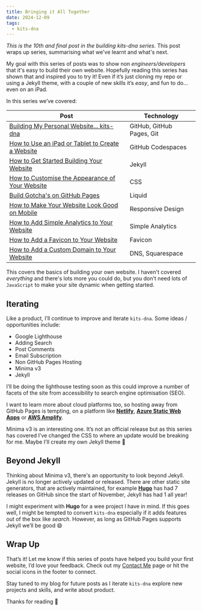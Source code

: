 ```yaml
---
title: Bringing it All Together
date: 2024-12-09
tags:
  - kits-dna
---
```

*This is the 10th and final post in the building kits-dna series.* This post wraps up series, summarising what we've learnt and what's next.

My goal with this series of posts was to show non *engineers/developers* that it's easy to build their own website. Hopefully reading this series has shown that and inspired you to try it! Even if it’s just cloning my repo or using a Jekyll theme, with a couple of new skills it’s *easy*, and fun to do… even on an iPad.

In this series we’ve covered:

| Post | Technology |
| --- | --- |
| [Building My Personal Website... kits-dna](/building-kits-dna) | GitHub, GitHub Pages, Git |
| [How to Use an iPad or Tablet to Create a Website](/how-to-use-an-iPad-or-tablet-to-create-a-website) | GitHub Codespaces |
| [How to Get Started Building Your Website](/how-to-get-started-building-your-website) | Jekyll |
| [How to Customise the Appearance of Your Website](/how-to-customise-the-appearance-of-your-website) | CSS |
| [Build Gotcha's on GitHub Pages](/build-gotchas-on-github-pages) | Liquid |
| [How to Make Your Website Look Good on Mobile](/how-to-make-your-website-look-good-on-mobile) | Responsive Design |
| [How to Add Simple Analytics to Your Website](/how-to-add-simple-analytics-to-your-website) | Simple Analytics |
| [How to Add a Favicon to Your Website](/how-to-add-a-favicon-to-your-website) | Favicon |
| [How to Add a Custom Domain to Your Website](/how-to-add-a-custom-domain-to-your-website) | DNS, Squarespace |

This covers the basics of building your own website. I haven't covered *everything* and there's lots more you could do, but you don't need lots of `JavaScript` to make your site dynamic when getting started.

## Iterating

Like a product, I’ll continue to improve and iterate `kits-dna`. Some ideas / opportunities include:

- Google Lighthouse
- Adding Search
- Post Comments
- Email Subscription
- Non GitHub Pages Hosting
- Minima v3
- Jekyll

I’ll be doing the lighthouse testing soon as this could improve a number of facets of the site from accessibility to search engine optimisation (SEO).

I want to learn more about cloud platforms too, so hosting away from GitHub Pages is tempting, on a platform like [**Netlify**](https://www.netlify.com/), [**Azure Static Web Apps**](https://azure.microsoft.com/en-gb/products/app-service/static/#product-overviews) or [**AWS Amplify**](https://aws.amazon.com/amplify/?nc=sn&loc=0).

Minima v3 is an interesting one. It’s not an official release but as this series has covered I’ve changed the CSS to where an update would be breaking for me. Maybe I'll create my own Jekyll theme :test_tube:

## Beyond Jekyll

Thinking about Minima v3, there's an opportunity to look beyond Jekyll. Jekyll is no longer actively updated or released. There are other static site generators, that are actively maintained, for example [**Hugo**](https://gohugo.io/) has had 7 releases on GitHub since the start of November, Jekyll has had 1 all year!

I might experiment with **Hugo** for a wee project I have in mind. If this goes well, I might be tempted to convert `kits-dna` especially if it adds features out of the box like *search*. However, as long as GitHub Pages supports Jekyll we’ll be good :smile:

## Wrap Up

That’s it! Let me know if this series of posts have helped you build your first website, I’d love your feedback. Check out my [Contact Me](/contact) page or hit the social icons in the footer to connect.

Stay tuned to my blog for future posts as I iterate `kits-dna` explore new projects and skills, and write about product.

Thanks for reading :call_me_hand:

